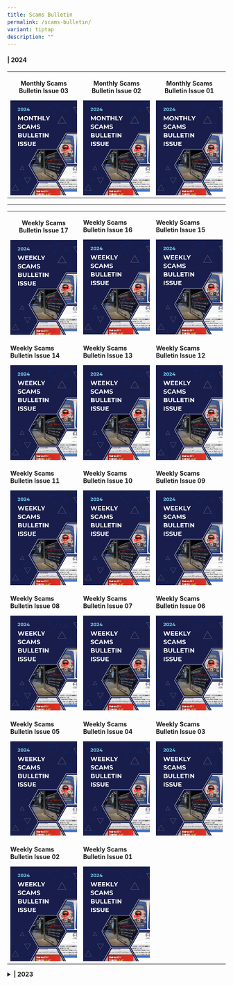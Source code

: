 ```yaml
---
title: Scams Bulletin
permalink: /scams-bulletin/
variant: tiptap
description: ""
---
```

<h4>| 2024</h4>
<table style="minWidth: 75px">
<colgroup>
<col>
<col>
<col>
</colgroup>
<tbody>
<tr>
<th rowspan="1" colspan="1">
<p><strong>Monthly Scams Bulletin Issue 03</strong>
</p>
<div class="isomer-image-wrapper">
<img style="width: 100%" height="auto" width="100%" alt="" src="/images/Scams Bulletin Covers/2024_MSB.png">
</div>
</th>
<th rowspan="1" colspan="1">
<p><strong>Monthly Scams Bulletin Issue 02</strong>
</p><a class="isomer-image-wrapper" href="/files/2024%20Scams%20Bulletins/Jul%202024/Monthly_Scams_Bulletin_Issue_2__5_July.pdf"><img style="width: 100%" height="auto" width="100%" alt="" src="/images/Scams Bulletin Covers/2024_MSB.png"></a>
</th>
<th rowspan="1" colspan="1">
<p><strong>Monthly Scams Bulletin Issue 01</strong>
</p><a class="isomer-image-wrapper" href="/files/2024%20Scams%20Bulletins/Jun%202024/Monthly_Scams_Bulletin_0124__June.pdf"><img style="width: 100%" height="auto" width="100%" alt="" src="/images/Scams Bulletin Covers/2024_MSB.png"></a>
</th>
</tr>
</tbody>
</table>
<hr>
<table style="minWidth: 75px">
<colgroup>
<col>
<col>
<col>
</colgroup>
<tbody>
<tr>
<th rowspan="1" colspan="1">
<p><strong>Weekly Scams Bulletin Issue 17</strong>
</p><a class="isomer-image-wrapper" href="/files/2024%20Scams%20Bulletins/Apr%202024/WSB_Issue_24_17__26_Apr_.pdf"><img style="width: 100%" height="auto" width="100%" alt="" src="/images/Scams Bulletin Covers/2024_WSB.png"></a>
</th>
<td rowspan="1" colspan="1">
<p><strong>Weekly Scams Bulletin Issue 16</strong>
</p><a class="isomer-image-wrapper" href="/files/2024%20Scams%20Bulletins/Apr%202024/WSB_Issue_24_16__19_Apr_.pdf"><img style="width: 100%" height="auto" width="100%" alt="" src="/images/Scams Bulletin Covers/2024_WSB.png"></a>
</td>
<td rowspan="1" colspan="1">
<p><strong>Weekly Scams Bulletin Issue 15</strong>
</p><a class="isomer-image-wrapper" href="/files/2024%20Scams%20Bulletins/Apr%202024/WSB_Issue_24_15__12_Apr_.pdf"><img style="width: 100%" height="auto" width="100%" alt="" src="/images/Scams Bulletin Covers/2024_WSB.png"></a>
</td>
</tr>
<tr>
<td rowspan="1" colspan="1">
<p><strong>Weekly Scams Bulletin Issue 14</strong>
</p><a class="isomer-image-wrapper" href="/files/2024%20Scams%20Bulletins/Apr%202024/WSB_Issue_24_14__5_Apr_.pdf"><img style="width: 100%" height="auto" width="100%" alt="" src="/images/Scams Bulletin Covers/2024_WSB.png"></a>
</td>
<td rowspan="1" colspan="1">
<p><strong>Weekly Scams Bulletin Issue 13</strong>
</p><a class="isomer-image-wrapper" href="/files/2024%20Scams%20Bulletins/Mar%202024/WSB_Issue_24_13__28_Mar_.pdf"><img style="width: 100%" height="auto" width="100%" alt="" src="/images/Scams Bulletin Covers/2024_WSB.png"></a>
</td>
<td rowspan="1" colspan="1">
<p><strong>Weekly Scams Bulletin Issue 12</strong>
</p><a class="isomer-image-wrapper" href="/files/2024%20Scams%20Bulletins/Mar%202024/WSB_Issue_24_12__22_Mar_.pdf"><img style="width: 100%" height="auto" width="100%" alt="" src="/images/Scams Bulletin Covers/2024_WSB.png"></a>
</td>
</tr>
<tr>
<td rowspan="1" colspan="1">
<p><strong>Weekly Scams Bulletin Issue 11</strong>
</p><a class="isomer-image-wrapper" href="/files/2024%20Scams%20Bulletins/Mar%202024/WSB_Issue_24_11__15_Mar_.pdf"><img style="width: 100%" height="auto" width="100%" alt="" src="/images/Scams Bulletin Covers/2024_WSB.png"></a>
</td>
<td rowspan="1" colspan="1">
<p><strong>Weekly Scams Bulletin Issue 10</strong>
</p><a class="isomer-image-wrapper" href="/files/2024%20Scams%20Bulletins/Mar%202024/WSB_Issue_24_10__8_Mar_.pdf"><img style="width: 100%" height="auto" width="100%" alt="" src="/images/Scams Bulletin Covers/2024_WSB.png"></a>
</td>
<td rowspan="1" colspan="1">
<p><strong>Weekly Scams Bulletin Issue 09</strong>
</p><a class="isomer-image-wrapper" href="/files/2024%20Scams%20Bulletins/Mar%202024/WSB_Issue_24_9__1_Mar_.pdf"><img style="width: 100%" height="auto" width="100%" alt="" src="/images/Scams Bulletin Covers/2024_WSB.png"></a>
</td>
</tr>
<tr>
<td rowspan="1" colspan="1">
<p><strong>Weekly Scams Bulletin Issue 08</strong>
</p><a class="isomer-image-wrapper" href="/files/2024%20Scams%20Bulletins/Feb%202024/WSB_Issue_24_8__23_Feb_.pdf"><img style="width: 100%" height="auto" width="100%" alt="" src="/images/Scams Bulletin Covers/2024_WSB.png"></a>
</td>
<td rowspan="1" colspan="1">
<p><strong>Weekly Scams Bulletin Issue 07</strong>
</p><a class="isomer-image-wrapper" href="/files/2024%20Scams%20Bulletins/Feb%202024/WSB_Issue_24_7__16_Feb_.pdf"><img style="width: 100%" height="auto" width="100%" alt="" src="/images/Scams Bulletin Covers/2024_WSB.png"></a>
</td>
<td rowspan="1" colspan="1">
<p><strong>Weekly Scams Bulletin Issue 06</strong>
</p><a class="isomer-image-wrapper" href="/files/2024%20Scams%20Bulletins/Feb%202024/WSB_Issue_24_6__9_Feb_.pdf"><img style="width: 100%" height="auto" width="100%" alt="" src="/images/Scams Bulletin Covers/2024_WSB.png"></a>
</td>
</tr>
<tr>
<td rowspan="1" colspan="1">
<p><strong>Weekly Scams Bulletin Issue 05</strong>
</p>
<div class="isomer-image-wrapper">
<img style="width: 100%" height="auto" width="100%" alt="" src="/images/Scams Bulletin Covers/2024_WSB.png">
</div>
</td>
<td rowspan="1" colspan="1">
<p><strong>Weekly Scams Bulletin Issue 04</strong>
</p>
<div class="isomer-image-wrapper">
<img style="width: 100%" height="auto" width="100%" alt="" src="/images/Scams Bulletin Covers/2024_WSB.png">
</div>
</td>
<td rowspan="1" colspan="1">
<p><strong>Weekly Scams Bulletin Issue 03</strong>
</p>
<div class="isomer-image-wrapper">
<img style="width: 100%" height="auto" width="100%" alt="" src="/images/Scams Bulletin Covers/2024_WSB.png">
</div>
</td>
</tr>
<tr>
<td rowspan="1" colspan="1">
<p><strong>Weekly Scams Bulletin Issue 02</strong>
</p>
<div class="isomer-image-wrapper">
<img style="width: 100%" height="auto" width="100%" alt="" src="/images/Scams Bulletin Covers/2024_WSB.png">
</div>
</td>
<td rowspan="1" colspan="1">
<p><strong>Weekly Scams Bulletin Issue 01</strong>
</p>
<div class="isomer-image-wrapper">
<img style="width: 100%" height="auto" width="100%" alt="" src="/images/Scams Bulletin Covers/2024_WSB.png">
</div>
</td>
<td rowspan="1" colspan="1">
<p></p>
</td>
</tr>
</tbody>
</table>
<p></p>
<div data-type="detailGroup" class="isomer-accordion-group isomer-accordion isomer-accordion-white">
<details class="isomer-details">
<summary><strong>| 2023</strong>
</summary>
<div data-type="detailsContent" class="isomer-details-content">
<table style="minWidth: 75px">
<colgroup>
<col>
<col>
<col>
</colgroup>
<tbody>
<tr>
<th rowspan="1" colspan="1">
<p><strong>Weekly Scams Bulletin Issue 41</strong>
</p>
</th>
<th rowspan="1" colspan="1">
<p><strong>Weekly Scams Bulletin Issue 40</strong>
</p>
</th>
<th rowspan="1" colspan="1">
<p><strong>Weekly Scams Bulletin Issue 39</strong>
</p>
</th>
</tr>
<tr>
<td rowspan="1" colspan="1">
<p><strong>Weekly Scams Bulletin Issue 38</strong>
</p>
</td>
<td rowspan="1" colspan="1">
<p><strong>Weekly Scams Bulletin Issue 37</strong>
</p>
</td>
<td rowspan="1" colspan="1">
<p><strong>Weekly Scams Bulletin Issue 36</strong>
</p>
</td>
</tr>
<tr>
<td rowspan="1" colspan="1">
<p><strong>Weekly Scams Bulletin Issue 35</strong>
</p>
</td>
<td rowspan="1" colspan="1">
<p><strong>Weekly Scams Bulletin Issue 34</strong>
</p>
</td>
<td rowspan="1" colspan="1">
<p><strong>Weekly Scams Bulletin Issue 33</strong>
</p>
</td>
</tr>
<tr>
<td rowspan="1" colspan="1">
<p><strong>Weekly Scams Bulletin Issue 32</strong>
</p>
</td>
<td rowspan="1" colspan="1">
<p><strong>Weekly Scams Bulletin Issue 31</strong>
</p>
</td>
<td rowspan="1" colspan="1">
<p><strong>Weekly Scams Bulletin Issue 30</strong>
</p>
</td>
</tr>
<tr>
<td rowspan="1" colspan="1">
<p><strong>Weekly Scams Bulletin Issue 29</strong>
</p>
</td>
<td rowspan="1" colspan="1">
<p><strong>Weekly Scams Bulletin Issue 28</strong>
</p>
</td>
<td rowspan="1" colspan="1">
<p><strong>Weekly Scams Bulletin Issue 27</strong>
</p>
</td>
</tr>
<tr>
<td rowspan="1" colspan="1">
<p><strong>Weekly Scams Bulletin Issue 26</strong>
</p>
</td>
<td rowspan="1" colspan="1">
<p><strong>Weekly Scams Bulletin Issue 25</strong>
</p>
</td>
<td rowspan="1" colspan="1">
<p><strong>Weekly Scams Bulletin Issue 24</strong>
</p>
</td>
</tr>
<tr>
<td rowspan="1" colspan="1">
<p><strong>Weekly Scams Bulletin Issue 23</strong>
</p>
</td>
<td rowspan="1" colspan="1">
<p><strong>Weekly Scams Bulletin Issue 22</strong>
</p>
</td>
<td rowspan="1" colspan="1">
<p><strong>Weekly Scams Bulletin Issue 21</strong>
</p>
</td>
</tr>
<tr>
<td rowspan="1" colspan="1">
<p><strong>Weekly Scams Bulletin Issue 20</strong>
</p>
</td>
<td rowspan="1" colspan="1">
<p><strong>Weekly Scams Bulletin Issue 19</strong>
</p>
</td>
<td rowspan="1" colspan="1">
<p><strong>Weekly Scams Bulletin Issue 18</strong>
</p>
</td>
</tr>
<tr>
<td rowspan="1" colspan="1">
<p><strong>Weekly Scams Bulletin Issue 17</strong>
</p>
</td>
<td rowspan="1" colspan="1">
<p><strong>Weekly Scams Bulletin Issue 16</strong>
</p>
</td>
<td rowspan="1" colspan="1">
<p><strong>Weekly Scams Bulletin Issue 15</strong>
</p>
</td>
</tr>
<tr>
<td rowspan="1" colspan="1">
<p><strong>Weekly Scams Bulletin Issue 14</strong>
</p>
</td>
<td rowspan="1" colspan="1">
<p><strong>Weekly Scams Bulletin Issue 13</strong>
</p>
</td>
<td rowspan="1" colspan="1">
<p><strong>Weekly Scams Bulletin Issue 12</strong>
</p>
</td>
</tr>
<tr>
<td rowspan="1" colspan="1">
<p><strong>Weekly Scams Bulletin Issue 11</strong>
</p>
</td>
<td rowspan="1" colspan="1">
<p><strong>Weekly Scams Bulletin Issue 10</strong>
</p>
</td>
<td rowspan="1" colspan="1">
<p><strong>Weekly Scams Bulletin Issue 09</strong>
</p>
</td>
</tr>
<tr>
<td rowspan="1" colspan="1">
<p><strong>Weekly Scams Bulletin Issue 08</strong>
</p>
</td>
<td rowspan="1" colspan="1">
<p><strong>Weekly Scams Bulletin Issue 07</strong>
</p>
</td>
<td rowspan="1" colspan="1">
<p><strong>Weekly Scams Bulletin Issue 06</strong>
</p>
</td>
</tr>
<tr>
<td rowspan="1" colspan="1">
<p><strong>Weekly Scams Bulletin Issue 05</strong>
</p>
</td>
<td rowspan="1" colspan="1">
<p><strong>Weekly Scams Bulletin Issue 04</strong>
</p>
</td>
<td rowspan="1" colspan="1">
<p><strong>Weekly Scams Bulletin Issue 03</strong>
</p>
</td>
</tr>
<tr>
<td rowspan="1" colspan="1">
<p><strong>Weekly Scams Bulletin Issue 02</strong>
</p>
</td>
<td rowspan="1" colspan="1">
<p><strong>Weekly Scams Bulletin Issue 01</strong>
</p>
</td>
<td rowspan="1" colspan="1">
<p></p>
</td>
</tr>
</tbody>
</table>
</div>
</details>
</div>
<h4></h4>
<p></p>
<p></p>